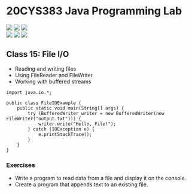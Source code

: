 # 20CYS383 Java Programming Lab
![](https://img.shields.io/badge/Batch-23CYS-lightgreen) ![](https://img.shields.io/badge/UG-blue) ![](https://img.shields.io/badge/Subject-JPL-blue) <br/>
![](https://img.shields.io/badge/Practical-3-orange) ![](https://img.shields.io/badge/Credits-1-orange) ![](https://img.shields.io/badge/Tools-IntelliJ-brown)  <br/>

## Class 15: File I/O

- Reading and writing files
- Using FileReader and FileWriter
- Working with buffered streams

```
import java.io.*;

public class FileIOExample {
    public static void main(String[] args) {
        try (BufferedWriter writer = new BufferedWriter(new FileWriter("output.txt"))) {
            writer.write("Hello, File!");
        } catch (IOException e) {
            e.printStackTrace();
        }
    }
}
```

### Exercises
- Write a program to read data from a file and display it on the console.
- Create a program that appends text to an existing file.
